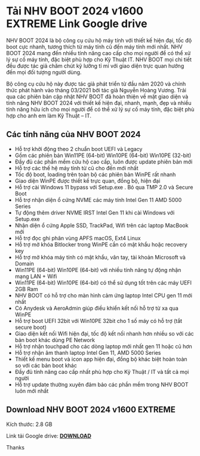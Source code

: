 # Tải NHV BOOT 2024 v1600 EXTREME Link Google drive
NHV BOOT 2024 là bộ công cụ cứu hộ máy tính với thiết kế hiện đại, tốc độ boot cực nhanh, tương thích từ máy tính cũ đến máy tính mới nhất. NHV BOOT 2024 mang đến nhiều tính năng cao cấp cho mọi người để có thể xử lý sự cố máy tính, đặc biệt phù hợp cho Kỹ Thuật IT. NHV BOOT mọi chi tiết đều được tác giả chăm chút kỹ lưỡng tỉ mỉ với giao diện trực quan hướng đến mọi đối tượng người dùng.

Bộ công cụ cứu hộ này được tác giả phát triển từ đầu năm 2020 và chính thức phát hành vào tháng 03/2021 bởi tác giả Nguyễn Hoàng Vương. Trải qua các phiên bản cập nhật NHV BOOT đã hoàn thiện về mặt giao diện và tính năng NHV BOOT 2024 với thiết kế hiện đại, nhanh, mạnh, đẹp và nhiều tính năng hữu ích cho mọi người để có thể xử lý sự cố máy tính, đặc biệt phù hợp cho anh em làm Kỹ Thuật – IT.

## Các tính năng của NHV BOOT 2024
- Hỗ trợ khởi động theo 2 chuẩn boot UEFI và Legacy
- Gồm các phiên bản Win11PE (64-bit) Win10PE (64-bit) Win10PE (32-bit)
- Đầy đủ các phần mềm cứu hộ cao cấp, luôn được update phiên bản mới
- Hỗ trợ các thế hệ máy tính từ cũ cho đến mới nhất
- Tốc độ boot, loading trên toàn bộ các phiên bản WinPE rất nhanh
- Giao diện WinPE được thiết kế trực quan, đồng bộ, hiện đại
- Hỗ trợ cài Windows 11 bypass với Setup.exe . Bỏ qua TMP 2.0 và Secure Boot
- Hỗ trợ nhận diện ổ cứng NVME các máy tính Intel Gen 11 AMD 5000 Series
- Tự động thêm driver NVME IRST Intel Gen 11 khi cài Windows với Setup.exe
- Nhận diện ổ cứng Apple SSD, TrackPad, Wifi trên các laptop MacBook mới
- Hỗ trợ đọc ghi phân vùng APFS macOS, Ext4 Linux
- Hỗ trợ mở khóa Bitlocker trong WinPE cần có mật khẩu hoặc recovery key
- Hỗ trợ mở khóa máy tính có mật khẩu, vân tay, tài khoản Microsoft và Domain
- Win11PE (64-bit) Win10PE (64-bit) với nhiều tính năng tự động nhận mạng LAN + Wifi
- Win11PE (64-bit) Win10PE (64-bit) có thể sử dụng tốt trên các máy UEFI 2GB Ram
- NHV BOOT có hỗ trợ cho màn hình cảm ứng laptop Intel CPU gen 11 mới nhất
- Có Anydesk và AeroAdmin giúp điều khiển kết nối hỗ trợ từ xa qua WinPE
- Hỗ trợ boot UEFI 32bit với Win10PE 32bit cho 1 số máy có hỗ trợ (tắt secure boot)
- Giao diện kết nối Wifi hiện đại, tốc độ kết nối nhanh hơn nhiều so với các bản boot khác dùng PE Network
- Hỗ trợ nhận touchpad cho các dòng laptop mới nhất gen 11 hoặc cũ hơn
- Hỗ trợ nhận âm thanh laptop Intel Gen 11, AMD 5000 Series
- Thiết kế menu boot và icon app hiện đại, đồng bộ khác biệt hoàn toàn so với các bản boot khác
- Đầy đủ tính năng cao cấp nhất phù hợp cho Kỹ Thuật / IT và tất cả mọi người
- Hỗ trợ update thường xuyên đảm bảo các phần mềm trong NHV BOOT luôn mới nhất
## Download NHV BOOT 2024 v1600 EXTREME
Kích thước: 2.8 GB

Link tải Google drive: [**DOWNLOAD**](https://isangtao.com/nhv-boot-2024-v1600-extreme/)

Thanks
